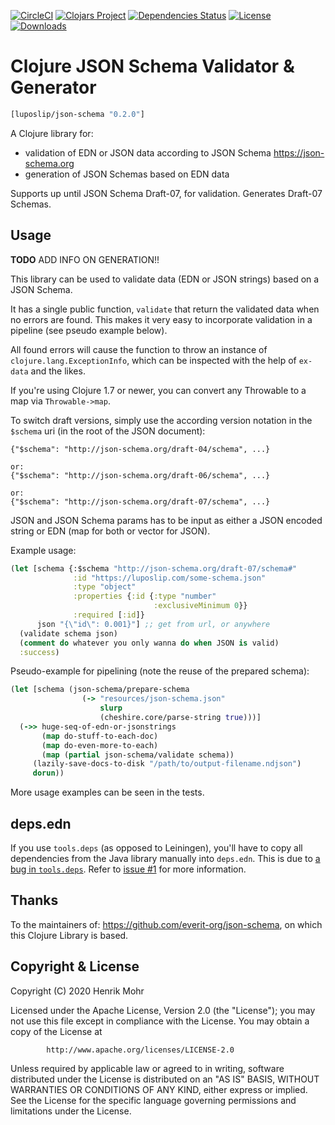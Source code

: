 [![CircleCI](https://circleci.com/gh/luposlip/json-schema/tree/master.svg?style=svg)](https://circleci.com/gh/luposlip/json-schema/tree/master) [![Clojars Project](https://img.shields.io/clojars/v/luposlip/json-schema.svg)](https://clojars.org/luposlip/json-schema) [![Dependencies Status](https://versions.deps.co/luposlip/json-schema/status.svg)](https://versions.deps.co/luposlip/json-schema) [![License](https://img.shields.io/badge/License-Apache%202.0-blue.svg)](https://opensource.org/licenses/Apache-2.0) [![Downloads](https://versions.deps.co/luposlip/json-schema/downloads.svg)](https://versions.deps.co/luposlip/json-schema)

# Clojure JSON Schema Validator & Generator

```clojure
[luposlip/json-schema "0.2.0"]
```

A Clojure library for:
- validation of EDN or JSON data according to JSON Schema https://json-schema.org
- generation of JSON Schemas based on EDN data

Supports up until JSON Schema Draft-07, for validation. Generates Draft-07 Schemas.

## Usage

**TODO** ADD INFO ON GENERATION!!

This library can be used to validate data (EDN or JSON strings) based on a JSON Schema.

It has a single public function, `validate` that return the validated data when no errors are found. This makes it very easy to incorporate validation in a pipeline (see pseudo example below).

All found errors will cause the function to throw an instance of `clojure.lang.ExceptionInfo`, which can be inspected with the help of `ex-data` and the likes.

If you're using Clojure 1.7 or newer, you can convert any Throwable to a map via `Throwable->map`.

To switch draft versions, simply use the according version notation in the `$schema` uri (in the root of the JSON document):

```
{"$schema": "http://json-schema.org/draft-04/schema", ...}

or:
{"$schema": "http://json-schema.org/draft-06/schema", ...}

or:
{"$schema": "http://json-schema.org/draft-07/schema", ...}
```

JSON and JSON Schema params has to be input as either a JSON encoded string or EDN (map for both or vector for JSON).

Example usage:

```clojure
(let [schema {:$schema "http://json-schema.org/draft-07/schema#"
              :id "https://luposlip.com/some-schema.json"
              :type "object"
              :properties {:id {:type "number"
                                :exclusiveMinimum 0}}
              :required [:id]}
      json "{\"id\": 0.001}"] ;; get from url, or anywhere
  (validate schema json)
  (comment do whatever you only wanna do when JSON is valid)
  :success)
```

Pseudo-example for pipelining (note the reuse of the prepared schema):

```clojure
(let [schema (json-schema/prepare-schema
                (-> "resources/json-schema.json"
                    slurp
                    (cheshire.core/parse-string true)))]
  (->> huge-seq-of-edn-or-jsonstrings
       (map do-stuff-to-each-doc)
       (map do-even-more-to-each)
       (map (partial json-schema/validate schema))
     (lazily-save-docs-to-disk "/path/to/output-filename.ndjson")
     dorun))
```

More usage examples can be seen in the tests.

## deps.edn

If you use `tools.deps` (as opposed to Leiningen), you'll have to copy all dependencies from the Java library manually into `deps.edn`. This is due to [a bug in `tools.deps`](https://dev.clojure.org/jira/browse/TDEPS-46). Refer to [issue #1](https://github.com/luposlip/json-schema/issues/1) for more information.

## Thanks

To the maintainers of: https://github.com/everit-org/json-schema, on which this Clojure Library is based.

## Copyright & License

Copyright (C) 2020 Henrik Mohr

Licensed under the Apache License, Version 2.0 (the "License");
you may not use this file except in compliance with the License.
You may obtain a copy of the License at

            http://www.apache.org/licenses/LICENSE-2.0
            
Unless required by applicable law or agreed to in writing, software
distributed under the License is distributed on an "AS IS" BASIS,
WITHOUT WARRANTIES OR CONDITIONS OF ANY KIND, either express or implied.
See the License for the specific language governing permissions and
limitations under the License.
